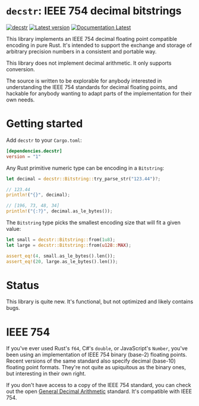# `decstr`: IEEE 754 decimal bitstrings

[![decstr](https://github.com/KodrAus/decstr/actions/workflows/ci.yml/badge.svg)](https://github.com/KodrAus/decstr/actions/workflows/ci.yml)
[![Latest version](https://img.shields.io/crates/v/decstr.svg)](https://crates.io/crates/decstr)
[![Documentation Latest](https://docs.rs/decstr/badge.svg)](https://docs.rs/decstr)

This library implements an IEEE 754 decimal floating point compatible encoding in pure Rust. It's intended to support the exchange and storage of arbitrary precision numbers in a consistent and portable way.

This library does not implement decimal arithmetic. It only supports conversion.

The source is written to be explorable for anybody interested in understanding the IEEE 754 standards for decimal floating points, and hackable for anybody wanting to adapt parts of the implementation for their own needs.

# Getting started

Add `decstr` to your `Cargo.toml`:

```toml
[dependencies.decstr]
version = "1"
```

Any Rust primitive numeric type can be encoding in a `Bitstring`:

```rust
let decimal = decstr::Bitstring::try_parse_str("123.44")?;

// 123.44
println!("{}", decimal);

// [196, 73, 48, 34]
println!("{:?}", decimal.as_le_bytes());
```

The `Bitstring` type picks the smallest encoding size that will fit a given value:

```rust
let small = decstr::Bitstring::from(1u8);
let large = decstr::Bitstring::from(u128::MAX);

assert_eq!(4, small.as_le_bytes().len());
assert_eq!(20, large.as_le_bytes().len());
```

# Status

This library is quite new. It's functional, but not optimized and likely contains bugs.

# IEEE 754

If you've ever used Rust's `f64`, C#'s `double`, or JavaScript's `Number`, you've been using an implementation of IEEE 754 binary (base-2) floating points. Recent versions of the same standard also specify decimal (base-10) floating point formats. They're not quite as upiquitous as the binary ones, but interesting in their own right.

If you don't have access to a copy of the IEEE 754 standard, you can check out the open [General Decimal Arithmetic](https://speleotrove.com/decimal/) standard. It's compatible with IEEE 754.
